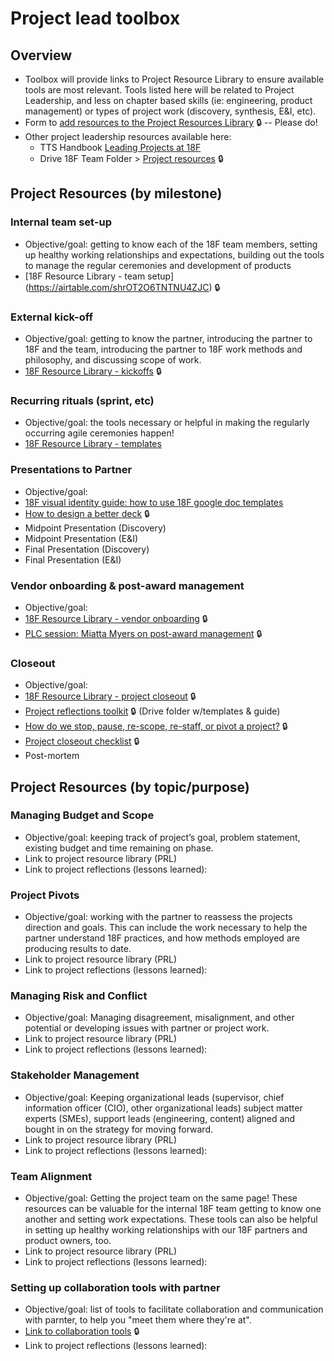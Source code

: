 # Project lead toolbox

## Overview
* Toolbox will provide links to Project Resource Library to ensure available tools are most relevant.  Tools listed here will be related to Project Leadership, and less on chapter based skills (ie: engineering, product management) or types of project work (discovery, synthesis, E&I, etc).  
* Form to [add resources to the Project Resources Library](https://airtable.com/shrg8FScJQSJlXwtv) 🔒  -- Please do!
* Other project leadership resources available here: 
   * TTS Handbook [Leading Projects at 18F](https://handbook.tts.gsa.gov/leading-projects/)
   * Drive 18F Team Folder > [Project resources](https://drive.google.com/drive/folders/1L9qqS6-b-emvlWJ4JPCG58LW62bbV361) 🔒


## Project Resources (by milestone)

### Internal team set-up
* Objective/goal: getting to know each of the 18F team members, setting up healthy working relationships and expectations, building out the tools to manage the regular ceremonies and development of products 
* [18F Resource Library - team setup] (https://airtable.com/shrOT2O6TNTNU4ZJC) 🔒 

### External kick-off
* Objective/goal: getting to know the partner, introducing the partner to 18F and the team, introducing the partner to 18F work methods and philosophy, and discussing scope of work.
* [18F Resource Library - kickoffs](https://airtable.com/shrhKQuIW10RRizlw) 🔒 

### Recurring rituals (sprint, etc)
* Objective/goal: the tools necessary or helpful in making the regularly occurring agile ceremonies happen!  
* [18F Resource Library - templates](https://airtable.com/shrssjhiXVufrY4xF)


### Presentations to Partner
* Objective/goal: 
* [18F visual identity guide: how to use 18F google doc templates](https://brand.18f.gov/templates/)
* [How to design a better deck](https://docs.google.com/presentation/d/1WMbN1feG1bMhaFx5YbXoYUTE7xgZdMewMaQBZeL3YmA/edit) 🔒
* Midpoint Presentation (Discovery)
* Midpoint Presentation (E&I)
* Final Presentation (Discovery)
* Final Presentation (E&I)

### Vendor onboarding & post-award management
* Objective/goal: 
* [18F Resource Library - vendor onboarding](https://airtable.com/shrfnMUmqizhGNwXa) 🔒
* [PLC session: Miatta Myers on post-award management](https://drive.google.com/file/d/19WpkmyKONmgW6EYFvMIUJTHHs2AXZ5wS/view?usp=sharing) 🔒

### Closeout
* Objective/goal: 
* [18F Resource Library - project closeout](https://airtable.com/shrqVRm0KRVcZKHSQ) 🔒
* [Project reflections toolkit](https://drive.google.com/drive/folders/152V0H5x43n6cBShUiW2KaSV-Re1jZsjG) 🔒 (Drive folder w/templates & guide)
* [How do we stop, pause, re-scope, re-staff, or pivot a project?](https://docs.google.com/document/d/1YVEKBB8R2H_lGZDzWwu25SFN6fMAgrwZ2W997pZm7Z0/edit) 🔒
* [Project closeout checklist](https://docs.google.com/document/d/1AnY9XJWHABoKgJfmuP8IKccbeNt-P8YXi0FbMVZQFjw/edit) 🔒
* Post-mortem

## Project Resources (by topic/purpose) 

### Managing Budget and Scope
* Objective/goal: keeping track of project’s goal, problem statement, existing budget and time remaining on phase.
* Link to project resource library (PRL)
* Link to project reflections (lessons learned):  

### Project Pivots
* Objective/goal: working with the partner to reassess the projects direction and goals.  This can include the work necessary to help the partner understand 18F practices, and how methods employed are producing results to date.   
* Link to project resource library (PRL)
* Link to project reflections (lessons learned):  

### Managing Risk and Conflict
* Objective/goal: Managing disagreement, misalignment, and other potential or developing issues with partner or project work.  
* Link to project resource library (PRL)
* Link to project reflections (lessons learned):  

### Stakeholder Management
* Objective/goal: Keeping organizational leads (supervisor, chief information officer (CIO), other organizational leads) subject matter experts (SMEs), support leads (engineering, content) aligned and bought in on the strategy for moving forward.
* Link to project resource library (PRL)
* Link to project reflections (lessons learned):  

### Team Alignment
* Objective/goal: Getting the project team on the same page!  These resources can be valuable for the internal 18F team getting to know one another and setting work expectations. These tools can also be helpful in setting up healthy working relationships with our 18F partners and product owners, too.  
* Link to project resource library (PRL)
* Link to project reflections (lessons learned):  

### Setting up collaboration tools with partner
* Objective/goal: list of tools to facilitate collaboration and communication with parnter, to help you "meet them where they're at".  
* [Link to collaboration tools](https://docs.google.com/spreadsheets/d/1zmrTVcKITufetjFnOkqWVcjlm3uKJqCEDrfo13DN_68/edit#gid=0) 🔒
* Link to project reflections (lessons learned):  
